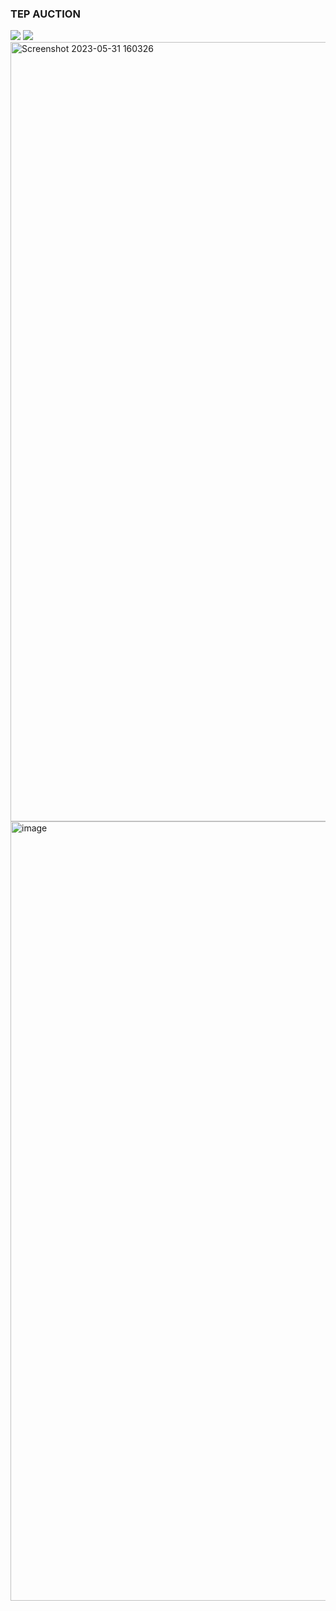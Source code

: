 <h3>TEP AUCTION</h3>

<img src="https://user-images.githubusercontent.com/96787902/193399921-492b8dda-a88c-43de-838a-91600e11afa8.png">

<img src="https://user-images.githubusercontent.com/96787902/193400039-532d09ce-57e5-4c1e-9be8-93fd14459b6f.png">

<img width="1247" alt="Screenshot 2023-05-31 160326" src="https://github.com/realpalmy/TEP-frontend-redux/assets/64379250/42f5d43c-b426-4a46-b1f7-794a36abb272">

<img width="1247" alt="image" src="https://github.com/realpalmy/TEP-frontend-redux/assets/64379250/51036998-a703-469f-890c-4218148b1f54">

